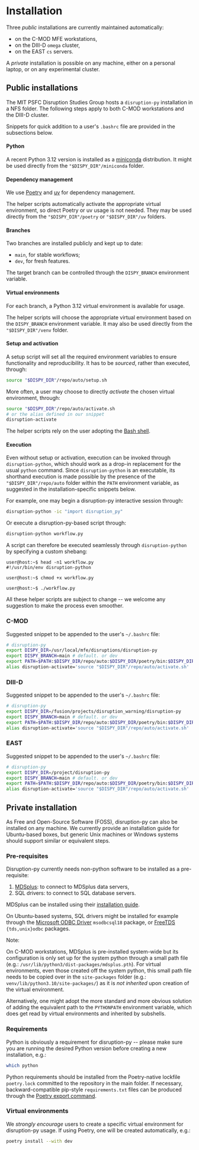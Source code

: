 
# Installation

Three _public_ installations are currently maintained automatically:

- on the C-MOD MFE workstations,
- on the DIII-D `omega` cluster,
- on the EAST `cs` servers.

A _private_ installation is possible on any machine, either on a personal laptop, or on any experimental cluster.

## Public installations

The MIT PSFC Disruption Studies Group hosts a `disruption-py` installation in a NFS folder.
The following steps apply to both C-MOD workstations and the DIII-D cluster.

Snippets for quick addition to a user's `.bashrc` file are provided in the subsections below.

#### Python

A recent Python 3.12 version is installed as a [miniconda](https://docs.anaconda.com/free/miniconda/) distribution.
It might be used directly from the `"$DISPY_DIR"/miniconda` folder.

#### Dependency management

We use [Poetry](https://python-poetry.org/) and [uv](https://docs.astral.sh/uv/) for dependency management.

The helper scripts automatically activate the appropriate virtual environment, so direct Poetry or uv usage is not needed.
They may be used directly from the `"$DISPY_DIR"/poetry` or `"$DISPY_DIR"/uv` folders.

#### Branches

Two branches are installed publicly and kept up to date:

- `main`, for stable workflows;
- `dev`, for fresh features.

The target branch can be controlled through the `DISPY_BRANCH` environment variable. 

#### Virtual environments

For each branch, a Python 3.12 virtual environment is available for usage.

The helper scripts will choose the appropriate virtual environment based on the `DISPY_BRANCH` environment variable.
It may also be used directly from the `"$DISPY_DIR"/venv` folder.

#### Setup and activation

A setup script will set all the required environment variables to ensure functionality and reproducibility.
It has to be _sourced_, rather than executed, through:

```bash
source "$DISPY_DIR"/repo/auto/setup.sh
```

More often, a user may choose to directly _activate_ the chosen virtual environment, through:

```bash
source "$DISPY_DIR"/repo/auto/activate.sh
# or the alias defined in our snippet
disruption-activate
```

The helper scripts rely on the user adopting the [Bash shell](https://www.gnu.org/software/bash/).

#### Execution

Even without setup or activation, execution can be invoked through `disruption-python`, which should work as a drop-in replacement for the usual `python` command.
Since `disruption-python` is an executable, its shorthand execution is made possible by the presence of the `"$DISPY_DIR"/repo/auto` folder within the `PATH` environment variable, as suggested in the installation-specific snippets below.

For example, one may begin a disruption-py interactive session through:

```bash
disruption-python -ic "import disruption_py"
```

Or execute a disruption-py-based script through:

```bash
disruption-python workflow.py
```

A script can therefore be executed seamlessly through `disruption-python` by specifying a custom shebang:

```
user@host:~$ head -n1 workflow.py
#!/usr/bin/env disruption-python

user@host:~$ chmod +x workflow.py

user@host:~$ ./workflow.py
```

All these helper scripts are subject to change -- we welcome any suggestion to make the process even smoother.

### C-MOD

Suggested snippet to be appended to the user's `~/.bashrc` file:

```bash
# disruption-py
export DISPY_DIR=/usr/local/mfe/disruptions/disruption-py
export DISPY_BRANCH=main # default. or dev  
export PATH=$PATH:$DISPY_DIR/repo/auto:$DISPY_DIR/poetry/bin:$DISPY_DIR/uv
alias disruption-activate='source "$DISPY_DIR"/repo/auto/activate.sh'
```

### DIII-D

Suggested snippet to be appended to the user's `~/.bashrc` file:

```bash
# disruption-py
export DISPY_DIR=/fusion/projects/disruption_warning/disruption-py
export DISPY_BRANCH=main # default. or dev  
export PATH=$PATH:$DISPY_DIR/repo/auto:$DISPY_DIR/poetry/bin:$DISPY_DIR/uv
alias disruption-activate='source "$DISPY_DIR"/repo/auto/activate.sh'
```

### EAST

Suggested snippet to be appended to the user's `~/.bashrc` file:

```bash
# disruption-py
export DISPY_DIR=/project/disruption-py
export DISPY_BRANCH=main # default. or dev
export PATH=$PATH:$DISPY_DIR/repo/auto:$DISPY_DIR/poetry/bin:$DISPY_DIR/uv
alias disruption-activate='source "$DISPY_DIR"/repo/auto/activate.sh'
```

## Private installation

As Free and Open-Source Software (FOSS), disruption-py can also be installed on any machine.
We currently provide an installation guide for Ubuntu-based boxes, but generic Unix machines or Windows systems should support similar or equivalent steps. 

### Pre-requisites

Disruption-py currently needs non-python software to be installed as a pre-requisite:

1. [MDSplus](https://www.mdsplus.org/): to connect to MDSplus data servers,
2. SQL drivers: to connect to SQL database servers.

MDSplus can be installed using their [installation guide](https://www.mdsplus.org/index.php/Downloads).

On Ubuntu-based systems, SQL drivers might be installed for example through the [Microsoft ODBC Driver](https://learn.microsoft.com/en-us/sql/connect/odbc/linux-mac/installing-the-microsoft-odbc-driver-for-sql-server?view=sql-server-ver16) `msodbcsql18` package, or [FreeTDS](https://www.freetds.org/) `{tds,unix}odbc` packages.

Note:

On C-MOD workstations, MDSplus is pre-installed system-wide but its configuration is only set up for the system python through a small path file (e.g.: `/usr/lib/python3/dist-packages/mdsplus.pth`).
For virtual environments, even those created off the system python, this small path file needs to be copied over in the `site-packages` folder (e.g.: `venv/lib/python3.10/site-packages/`) as it is _not inherited_ upon creation of the virtual environment.

Alternatively, one might adopt the more standard and more obvious solution of adding the equivalent path to the `PYTHONPATH` environment variable, which does get read by virtual environments and inherited by subshells.

### Requirements

Python is obviously a requirement for disruption-py -- please make sure you are running the desired Python version before creating a new installation, e.g.:

```bash
which python
```

Python requirements should be installed from the Poetry-native lockfile `poetry.lock` committed to the repository in the main folder.
If necessary, backward-compatible pip-style `requirements.txt` files can be produced through the [Poetry export command](https://python-poetry.org/docs/cli/#export).

### Virtual environments

We _strongly encourage_ users to create a specific virtual environment for disruption-py usage.
If using Poetry, one will be created automatically, e.g.:

```bash
poetry install --with dev
```
